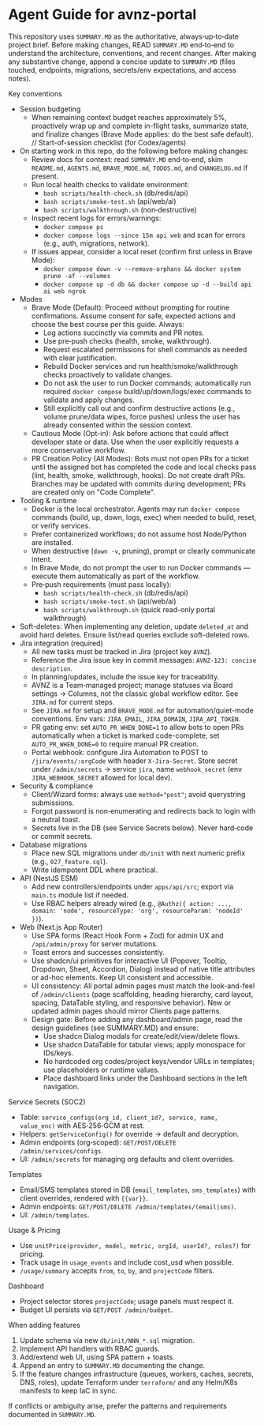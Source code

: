 # Agent Guide for avnz-portal

This repository uses `SUMMARY.MD` as the authoritative, always‑up‑to‑date project brief. Before making changes, READ `SUMMARY.MD` end‑to‑end to understand the architecture, conventions, and recent changes. After making any substantive change, append a concise update to `SUMMARY.MD` (files touched, endpoints, migrations, secrets/env expectations, and access notes).

Key conventions
- Session budgeting
  - When remaining context budget reaches approximately 5%, proactively wrap up and complete in-flight tasks, summarize state, and finalize changes (Brave Mode applies: do the best safe default).
// Start-of-session checklist (for Codex/agents)
- On starting work in this repo, do the following before making changes:
  - Review docs for context: read `SUMMARY.MD` end‑to‑end, skim `README.md`, `AGENTS.md`, `BRAVE_MODE.md`, `TODOS.md`, and `CHANGELOG.md` if present.
  - Run local health checks to validate environment:
    - `bash scripts/health-check.sh` (db/redis/api)
    - `bash scripts/smoke-test.sh` (api/web/ai)
    - `bash scripts/walkthrough.sh` (non‑destructive)
  - Inspect recent logs for errors/warnings:
    - `docker compose ps`
    - `docker compose logs --since 15m api web` and scan for errors (e.g., auth, migrations, network).
  - If issues appear, consider a local reset (confirm first unless in Brave Mode):
    - `docker compose down -v --remove-orphans && docker system prune -af --volumes`
    - `docker compose up -d db && docker compose up -d --build api ai web ngrok`
- Modes
  - Brave Mode (Default): Proceed without prompting for routine confirmations. Assume consent for safe, expected actions and choose the best course per this guide. Always:
    - Log actions succinctly via commits and PR notes.
    - Use pre‑push checks (health, smoke, walkthrough).
    - Request escalated permissions for shell commands as needed with clear justification.
    - Rebuild Docker services and run health/smoke/walkthrough checks proactively to validate changes.
    - Do not ask the user to run Docker commands; automatically run required `docker compose` build/up/down/logs/exec commands to validate and apply changes.
    - Still explicitly call out and confirm destructive actions (e.g., volume prune/data wipes, force pushes) unless the user has already consented within the session context.
  - Cautious Mode (Opt-in): Ask before actions that could affect developer state or data. Use when the user explicitly requests a more conservative workflow.
  - PR Creation Policy (All Modes): Bots must not open PRs for a ticket until the assigned bot has completed the code and local checks pass (lint, health, smoke, walkthrough, hooks). Do not create draft PRs. Branches may be updated with commits during development; PRs are created only on "Code Complete".
- Tooling & runtime
  - Docker is the local orchestrator. Agents may run `docker compose` commands (build, up, down, logs, exec) when needed to build, reset, or verify services.
  - Prefer containerized workflows; do not assume host Node/Python are installed.
  - When destructive (`down -v`, pruning), prompt or clearly communicate intent.
  - In Brave Mode, do not prompt the user to run Docker commands — execute them automatically as part of the workflow.
  - Pre‑push requirements (must pass locally):
    - `bash scripts/health-check.sh` (db/redis/api)
    - `bash scripts/smoke-test.sh` (api/web/ai)
    - `bash scripts/walkthrough.sh` (quick read-only portal walkthrough)
- Soft-deletes: When implementing any deletion, update `deleted_at` and avoid hard deletes. Ensure list/read queries exclude soft-deleted rows.
- Jira integration (required)
  - All new tasks must be tracked in Jira (project key `AVNZ`).
  - Reference the Jira issue key in commit messages: `AVNZ-123: concise description`.
  - In planning/updates, include the issue key for traceability.
  - AVNZ is a Team‑managed project; manage statuses via Board settings → Columns, not the classic global workflow editor. See `JIRA.md` for current steps.
  - See `JIRA.md` for setup and `BRAVE_MODE.md` for automation/quiet-mode conventions. Env vars: `JIRA_EMAIL`, `JIRA_DOMAIN`, `JIRA_API_TOKEN`.
  - PR gating env: set `AUTO_PR_WHEN_DONE=1` to allow bots to open PRs automatically when a ticket is marked code-complete; set `AUTO_PR_WHEN_DONE=0` to require manual PR creation.
  - Portal webhook: configure Jira Automation to POST to `/jira/events/:orgCode` with header `X-Jira-Secret`. Store secret under `/admin/secrets` → service `jira`, name `webhook_secret` (env `JIRA_WEBHOOK_SECRET` allowed for local dev).
- Security & compliance
  - Client/Wizard forms: always use `method="post"`; avoid querystring submissions.
  - Forgot password is non‑enumerating and redirects back to login with a neutral toast.
  - Secrets live in the DB (see Service Secrets below). Never hard‑code or commit secrets.
- Database migrations
  - Place new SQL migrations under `db/init` with next numeric prefix (e.g., `027_feature.sql`).
  - Write idempotent DDL where practical.
- API (NestJS ESM)
  - Add new controllers/endpoints under `apps/api/src`; export via `main.ts` module list if needed.
  - Use RBAC helpers already wired (e.g., `@Authz({ action: ..., domain: 'node', resourceType: 'org', resourceParam: 'nodeId' })`).
- Web (Next.js App Router)
  - Use SPA forms (React Hook Form + Zod) for admin UX and `/api/admin/proxy` for server mutations.
  - Toast errors and successes consistently.
  - Use shadcn/ui primitives for interactive UI (Popover, Tooltip, Dropdown, Sheet, Accordion, Dialog) instead of native title attributes or ad-hoc elements. Keep UI consistent and accessible.
  - UI consistency: All portal admin pages must match the look-and-feel of `/admin/clients` (page scaffolding, heading hierarchy, card layout, spacing, DataTable styling, and responsive behavior). New or updated admin pages should mirror Clients page patterns.
  - Design gate: Before adding any dashboard/admin page, read the design guidelines (see SUMMARY.MD) and ensure:
    - Use shadcn Dialog modals for create/edit/view/delete flows.
    - Use shadcn DataTable for tabular views; apply monospace for IDs/keys.
    - No hardcoded org codes/project keys/vendor URLs in templates; use placeholders or runtime values.
    - Place dashboard links under the Dashboard sections in the left navigation.

Service Secrets (SOC2)
- Table: `service_configs(org_id, client_id?, service, name, value_enc)` with AES‑256‑GCM at rest.
- Helpers: `getServiceConfig()` for override → default and decryption.
- Admin endpoints (org‑scoped): `GET/POST/DELETE /admin/services/configs`.
- UI: `/admin/secrets` for managing org defaults and client overrides.

Templates
- Email/SMS templates stored in DB (`email_templates`, `sms_templates`) with client overrides, rendered with `{{var}}`.
- Admin endpoints: `GET/POST/DELETE /admin/templates/(email|sms)`.
- UI: `/admin/templates`.

Usage & Pricing
- Use `unitPrice(provider, model, metric, orgId, userId?, roles?)` for pricing.
- Track usage in `usage_events` and include cost_usd when possible.
- `/usage/summary` accepts `from`, `to`, `by`, and `projectCode` filters.

Dashboard
- Project selector stores `projectCode`; usage panels must respect it.
- Budget UI persists via `GET/POST /admin/budget`.

When adding features
1) Update schema via new `db/init/NNN_*.sql` migration.
2) Implement API handlers with RBAC guards.
3) Add/extend web UI, using SPA pattern + toasts.
4) Append an entry to `SUMMARY.MD` documenting the change.
5) If the feature changes infrastructure (queues, workers, caches, secrets, DNS, roles), update Terraform under `terraform/` and any Helm/K8s manifests to keep IaC in sync.

If conflicts or ambiguity arise, prefer the patterns and requirements documented in `SUMMARY.MD`.
